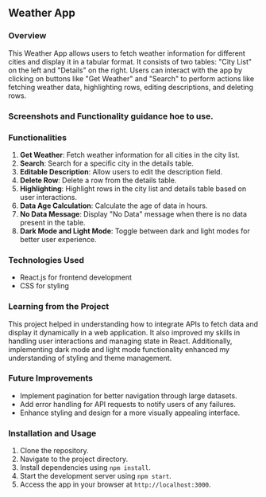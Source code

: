 ## Weather App

### Overview
This Weather App allows users to fetch weather information for different cities and display it in a tabular format. It consists of two tables: "City List" on the left and "Details" on the right. Users can interact with the app by clicking on buttons like "Get Weather" and "Search" to perform actions like fetching weather data, highlighting rows, editing descriptions, and deleting rows.

### Screenshots and Functionality guidance hoe to use.


### Functionalities
1. **Get Weather**: Fetch weather information for all cities in the city list.
2. **Search**: Search for a specific city in the details table.
3. **Editable Description**: Allow users to edit the description field.
4. **Delete Row**: Delete a row from the details table.
5. **Highlighting**: Highlight rows in the city list and details table based on user interactions.
6. **Data Age Calculation**: Calculate the age of data in hours.
7. **No Data Message**: Display "No Data" message when there is no data present in the table.
8. **Dark Mode and Light Mode**: Toggle between dark and light modes for better user experience.

### Technologies Used
- React.js for frontend development
- CSS for styling

### Learning from the Project
This project helped in understanding how to integrate APIs to fetch data and display it dynamically in a web application. It also improved my skills in handling user interactions and managing state in React. Additionally, implementing dark mode and light mode functionality enhanced my understanding of styling and theme management.

### Future Improvements
- Implement pagination for better navigation through large datasets.
- Add error handling for API requests to notify users of any failures.
- Enhance styling and design for a more visually appealing interface.

### Installation and Usage
1. Clone the repository.
2. Navigate to the project directory.
3. Install dependencies using `npm install`.
4. Start the development server using `npm start`.
5. Access the app in your browser at `http://localhost:3000`.
